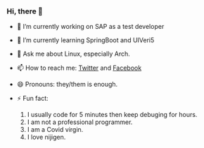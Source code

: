 ### Hi, there 👋

- 🔭 I’m currently working on SAP as a test developer
- 🌱 I’m currently learning SpringBoot and UIVeri5 

- 💬 Ask me about Linux, especially Arch.
- 📫 How to reach me: [Twitter](https://twitter.com/__AlexHu__) and [Facebook](https://www.facebook.com/profile.php?id=100077675725189)
- 😄 Pronouns: they/them is enough.
- ⚡ Fun fact: 
    1. I usually code for 5 minutes then keep debuging for hours.
    2. I am not a professional programmer.
    3. I am a Covid virgin.
    4. I love nijigen.
<!-- - 👯 I’m looking to collaborate on ...
     - 🤔 I’m looking for help with -->
